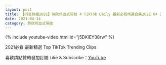 ```yaml
---
layout: post
title: 【抖音熱搜2021】蒋欣鸡血式带娃 4 TikTok Daily 最新必看精選合集2021 04 14
date: 2021-04-14
category: 蒋欣鸡血式带娃
---
```


{% include youtube-video.html id="j5DKlEY38rw" %}

2021必看 最新精選 Top TikTok Trending Clips

喜歡請點贊轉發加訂閱 Like & Subscribe：[YouTube](https://www.youtube.com/channel/UCAoR7VcanIPd04uEq_GIylA/videos)

